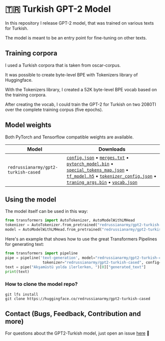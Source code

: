 # 🇹🇷 Turkish GPT-2 Model

In this repository I release GPT-2 model, that was trained on various texts for Turkish.

The model is meant to be an entry point for fine-tuning on other texts.

## Training corpora

I used a Turkish corpora that is taken from oscar-corpus.

It was possible to create byte-level BPE with Tokenizers library of Huggingface.

With the Tokenizers library, I created a 52K byte-level BPE vocab based on the training corpora.

After creating the vocab, I could train the GPT-2 for Turkish on two 2080TI over the complete training corpus (five epochs).

## Model weights

Both PyTorch and Tensorflow compatible weights are available.

| Model                             | Downloads
| --------------------------------- | ---------------------------------------------------------------------------------------------------------------
| `redrussianarmy/gpt2-turkish-cased`   | [`config.json`](https://huggingface.co/redrussianarmy/gpt2-turkish-cased/blob/main/config.json) • [`merges.txt`](https://huggingface.co/redrussianarmy/gpt2-turkish-cased/blob/main/merges.txt) • [`pytorch_model.bin`](https://huggingface.co/redrussianarmy/gpt2-turkish-cased/blob/main/pytorch_model.bin) • [`special_tokens_map.json`](https://huggingface.co/redrussianarmy/gpt2-turkish-cased/blob/main/special_tokens_map.json) • [`tf_model.h5`](https://huggingface.co/redrussianarmy/gpt2-turkish-cased/blob/main/tf_model.h5) • [`tokenizer_config.json`](https://huggingface.co/redrussianarmy/gpt2-turkish-cased/blob/main/tokenizer_config.json) • [`traning_args.bin`](https://huggingface.co/redrussianarmy/gpt2-turkish-cased/blob/main/training_args.bin) • [`vocab.json`](https://huggingface.co/redrussianarmy/gpt2-turkish-cased/blob/main/vocab.json)

## Using the model

The model itself can be used in this way:

``` python
from transformers import AutoTokenizer, AutoModelWithLMHead
tokenizer = AutoTokenizer.from_pretrained("redrussianarmy/gpt2-turkish-cased")
model = AutoModelWithLMHead.from_pretrained("redrussianarmy/gpt2-turkish-cased")
```

Here's an example that shows how to use the great Transformers Pipelines for generating text:

``` python
from transformers import pipeline
pipe = pipeline('text-generation', model="redrussianarmy/gpt2-turkish-cased",
                 tokenizer="redrussianarmy/gpt2-turkish-cased", config={'max_length':800})   
text = pipe("Akşamüstü yolda ilerlerken, ")[0]["generated_text"]
print(text)
```

### How to clone the model repo?
```
git lfs install
git clone https://huggingface.co/redrussianarmy/gpt2-turkish-cased
```

## Contact (Bugs, Feedback, Contribution and more)
For questions about the GPT2-Turkish model, just open an issue [here](https://github.com/redrussianarmy/gpt2-turkish/issues) 🤗
